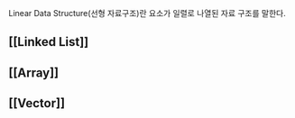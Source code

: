 Linear Data Structure(선형 자료구조)란 요소가 일렬로 나열된 자료 구조를 말한다.

## [[Linked List]]
## [[Array]]

## [[Vector]]
